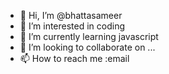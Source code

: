 - 👋 Hi, I’m @bhattasameer
- 👀 I’m interested in coding
- 🌱 I’m currently learning javascript
- 💞️ I’m looking to collaborate on ...
- 📫 How to reach me :email

<!---
bhattasameer/bhattasameer is a ✨ special ✨ repository because its `README.md` (this file) appears on your GitHub profile.
You can click the Preview link to take a look at your changes.
--->

